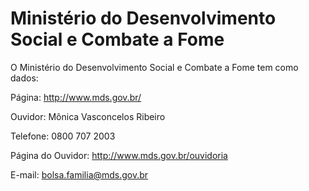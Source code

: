 Ministério do Desenvolvimento Social e Combate a Fome
====

<span itemscope itemtype="http://schema.org/GovernmentOrganization">
O <span itemprop="name">Ministério do Desenvolvimento Social e Combate a Fome</span> tem como dados:

Página: <span itemprop="url"><http://www.mds.gov.br/></span>

<span itemprop="contactPoint" itemscope itemtype="http://schema.org/ContactPoint">Ouvidor: <span itemprop="name">Mônica Vasconcelos Ribeiro</span>

Telefone: <span itemprop="telephone" content="+55 0800 707 2003">0800 707 2003</span>

Página do Ouvidor: <span itemprop="url"><http://www.mds.gov.br/ouvidoria></span>
<span itemprop="contactType" content="customer support"/>

E-mail: <span itemprop="email">[bolsa.familia@mds.gov.br](mailto:bolsa.familia@mds.gov.br)</span>
</span>
</span>
